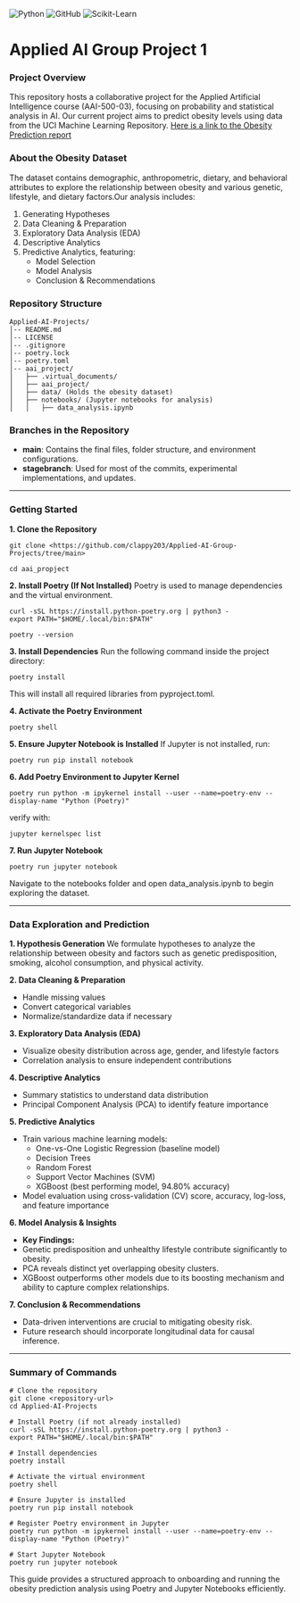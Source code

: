 ![Python](https://img.shields.io/badge/python-3670A0?style=for-the-badge&logo=python&logoColor=ffdd54) ![GitHub](https://img.shields.io/badge/GitHub-181717?style=flat-square&logo=GitHub&logoColor=white) ![Scikit-Learn](https://img.shields.io/badge/scikit--learn-F7931E?style=for-the-badge&logo=scikit-learn&logoColor=white)

# Applied AI Group Project 1

### **Project Overview**
This repository hosts a collaborative project for the Applied Artificial Intelligence course (AAI-500-03), focusing on probability and statistical analysis in AI. Our current project aims to predict obesity levels using data from the UCI Machine Learning Repository. [Here is a link to the Obesity Prediction report](https://drive.google.com/file/d/1MyrZ4Fwynu6rkM8SO6BYm7R7-A3JLtKh/view?usp=drive_link)

### **About the Obesity Dataset**
The dataset contains demographic, anthropometric, dietary, and behavioral attributes to explore the relationship between obesity and various genetic, lifestyle, and dietary factors.Our analysis includes:
1. Generating Hypotheses
2. Data Cleaning & Preparation
3. Exploratory Data Analysis (EDA)
4. Descriptive Analytics
5. Predictive Analytics, featuring:
   - Model Selection
   - Model Analysis
   - Conclusion & Recommendations

### **Repository Structure**
```plaintext
Applied-AI-Projects/
│-- README.md
│-- LICENSE
│-- .gitignore
│-- poetry.lock
│-- poetry.toml
│-- aai_project/
│   ├── .virtual_documents/
│   ├── aai_project/
│   ├── data/ (Holds the obesity dataset)
│   ├── notebooks/ (Jupyter notebooks for analysis)
│   │   ├── data_analysis.ipynb
```

### **Branches in the Repository**
- **main**: Contains the final files, folder structure, and environment configurations.
- **stagebranch**: Used for most of the commits, experimental implementations, and updates.

---

### **Getting Started**
**1. Clone the Repository**
```
git clone <https://github.com/clappy203/Applied-AI-Group-Projects/tree/main>

cd aai_propject
```

**2. Install Poetry (If Not Installed)**
    Poetry is used to manage dependencies and the virtual environment.
```
curl -sSL https://install.python-poetry.org | python3 -
export PATH="$HOME/.local/bin:$PATH"

poetry --version
```

**3. Install Dependencies**
Run the following command inside the project directory:
```
poetry install
```
This will install all required libraries from pyproject.toml.

**4. Activate the Poetry Environment**
```
poetry shell
```

**5. Ensure Jupyter Notebook is Installed**
If Jupyter is not installed, run:
```
poetry run pip install notebook
```

**6. Add Poetry Environment to Jupyter Kernel**
```
poetry run python -m ipykernel install --user --name=poetry-env --display-name "Python (Poetry)"
```
verify with:
```
jupyter kernelspec list
```

**7. Run Jupyter Notebook**
```
poetry run jupyter notebook
```
Navigate to the notebooks folder and open data_analysis.ipynb to begin exploring the dataset.

---

### Data Exploration and Prediction

**1. Hypothesis Generation**
We formulate hypotheses to analyze the relationship between obesity and factors such as genetic predisposition, smoking, alcohol consumption, and physical activity.

**2. Data Cleaning & Preparation**
- Handle missing values
- Convert categorical variables
- Normalize/standardize data if necessary

**3. Exploratory Data Analysis (EDA)**
- Visualize obesity distribution across age, gender, and lifestyle factors
- Correlation analysis to ensure independent contributions

**4. Descriptive Analytics**
- Summary statistics to understand data distribution
- Principal Component Analysis (PCA) to identify feature importance

**5. Predictive Analytics**
- Train various machine learning models:
  - One-vs-One Logistic Regression (baseline model)
  - Decision Trees
  - Random Forest
  - Support Vector Machines (SVM)
  - XGBoost (best performing model, 94.80% accuracy)
- Model evaluation using cross-validation (CV) score, accuracy, log-loss, and feature importance

**6. Model Analysis & Insights**
- **Key Findings:**
- Genetic predisposition and unhealthy lifestyle contribute significantly to obesity.
- PCA reveals distinct yet overlapping obesity clusters.
- XGBoost outperforms other models due to its boosting mechanism and ability to capture complex relationships.

**7. Conclusion & Recommendations**
- Data-driven interventions are crucial to mitigating obesity risk.
- Future research should incorporate longitudinal data for causal inference.

---

### Summary of Commands
```
# Clone the repository
git clone <repository-url>
cd Applied-AI-Projects

# Install Poetry (if not already installed)
curl -sSL https://install.python-poetry.org | python3 -
export PATH="$HOME/.local/bin:$PATH"

# Install dependencies
poetry install

# Activate the virtual environment
poetry shell

# Ensure Jupyter is installed
poetry run pip install notebook

# Register Poetry environment in Jupyter
poetry run python -m ipykernel install --user --name=poetry-env --display-name "Python (Poetry)"

# Start Jupyter Notebook
poetry run jupyter notebook

```
This guide provides a structured approach to onboarding and running the obesity prediction analysis using Poetry and Jupyter Notebooks efficiently.
